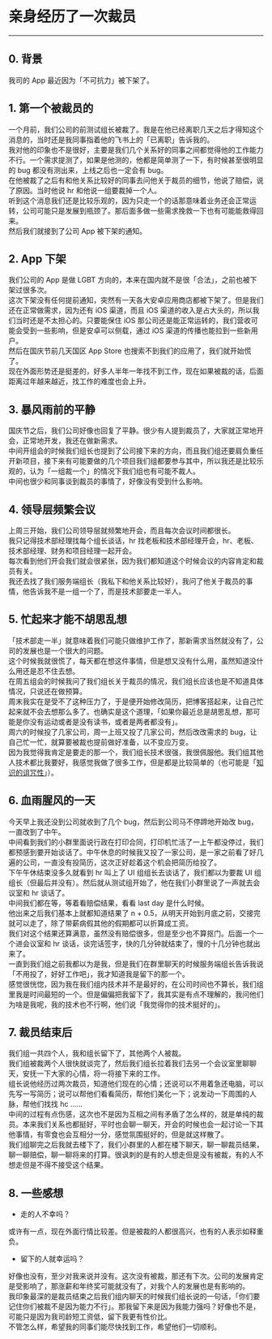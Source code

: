 # 亲身经历了一次裁员  
--- 
## 0. 背景  
我司的 App 最近因为「不可抗力」被下架了。  
## 1. 第一个被裁员的  
一个月前，我们公司的前测试组长被裁了。我是在他已经离职几天之后才得知这个消息的，当时还是我同事指着他的飞书上的「已离职」告诉我的。  
我对他的印象也不是很好，主要是我们几个关系好的同事之间都觉得他的工作能力不行。一个需求提测了，如果是他测的，他都是简单测了一下，有时候甚至很明显的 bug 都没有测出来，上线之后也一定会有 bug。  
在他被裁了之后有和他关系比较好的同事去问他关于裁员的细节，他说了赔偿，说了原因。当时他说 hr 和他说一组要裁掉一个人。  
听到这个消息我们还是比较乐观的，因为只走一个的话那意味着业务还会正常运转，公司可能只是发展到瓶颈了。那后面多做一些需求挽救一下也有可能能救得回来。  
然后我们就接到了公司 App 被下架的通知。  
## 2. App 下架  
我们公司的 App 是做 LGBT 方向的，本来在国内就不是很「合法」，之前也被下架过很多次。  
这次下架没有任何提前通知，突然有一天各大安卓应用商店都被下架了。但是我们还在正常做需求，因为还有 iOS 渠道，而且 iOS 渠道的收入是占大头的，所以我们当时还是不太担心的。只要能保住 iOS 那公司还是能正常运转的，我们营收可能会受到一些影响，但是安卓可以侧载，通过 iOS 渠道的传播也能拉到一些新用户。  
然后在国庆节前几天国区 App Store 也搜索不到我们的应用了，我们就开始慌了。  
现在外面形势还是挺差的，好多人半年一年找不到工作，现在如果被裁的话，后面距离过年越来越近，找工作的难度也会上升。 
## 3. 暴风雨前的平静  
国庆节之后，我们公司好像也回复了平静。很少有人提到裁员了，大家就正常地开会，正常地开发，我还在做新需求。  
中间开组会的时候我们组长也提到了公司接下来的方向，而且我们组还要肩负重任开新项目，接下来有可能要做的几个项目我们组都要参与其中，所以我还是比较乐观的，认为「一组裁一个」的情况下我们组也有可能不裁人。  
中间也很少和同事谈到裁员的事情了，好像没有受到什么影响。  
## 4. 领导层频繁会议  
上周三开始，我们公司领导层就频繁地开会，而且每次会议时间都很长。  
我只记得技术部经理找每个组长谈话，hr 找老板和技术部经理开会，hr、老板、技术部经理、财务和项目经理一起开会。  
每次看到他们开会我们就会很紧张，因为我们都知道这个时候会议的内容肯定和裁员有关。  
我还去找了我们服务端组长（我私下和他关系比较好），我问了他关于裁员的事情，他告诉我不是一组一个了，而是技术部要走一半人。  
## 5. 忙起来才能不胡思乱想  
「技术部走一半」就意味着我们可能只做维护工作了，那新需求当然就没有了，公司的发展也是一个很大的问题。  
这个时候我就很慌了，每天都在想这件事情，但是想又没有什么用，虽然知道没什么用还是忍不住去想。  
在周五组会的时候我问了我们组长关于裁员的情况，我们组长应该也是不知道具体情况，只说还在做预算。  
周末我实在是受不了这种压力了，于是便开始修改简历，把博客搭起来，让自己忙起来就不会去想那么多了。也确实是这个道理，「如果你最近总是胡思乱想，那可能是你没有运动或者是没有读书，或者是两者都没有」。  
周六的时候投了几家公司，周一上班又投了几家公司，然后改改需求的 bug，让自己忙一忙，就算要被裁也提前做好准备，以不变应万变。  
因为我觉得我肯定是要走的那一个，我们组长技术很强，我很佩服他。我们组其他人技术都比我要好，我感觉我做了很多工作，但是都是比较简单的（也可能是「[知识的诅咒性](https://baike.baidu.com/item/%E7%9F%A5%E8%AF%86%E7%9A%84%E8%AF%85%E5%92%92/58443535)」）。  
## 6. 血雨腥风的一天  
今天早上我还没到公司就收到了几个 bug，然后到公司马不停蹄地开始改 bug，一直改到了中午。  
中间看到我们的小群里面说行政在打印合同，打印机忙活了一上午都没停过，我们都预感到要开始谈话了。中午休息的时候我又投了一家公司，是一家之前看了好几遍的公司，一直没有投简历，这次正好趁着这个机会把简历给投了。  
下午午休结束没多久就看到 hr 叫上了 UI 组组长去谈话了，我们都以为要裁 UI 组组长（但最后并没有）。然后就从测试组开始了，他在我们小群里说了一声就去会议室和 hr 谈话了。  
中间我们都在等，等着看赔偿结果，看看 last day 是什么时候。  
他出来之后我们基本上就都知道结果了 n + 0.5，从明天开始到月底之前，交接完就可以走了，除了带薪病假其他的假期都可以折算成工资。  
我们对这个结果还算满意，虽然没有赔偿很多，但是至少也不算抠门。后面一个一个进会议室和 hr 谈话，谈完话签字，快的几分钟就结束了，慢的十几分钟也就出来了。  
一直到我们组之前我都以为是我，但是我们在群里聊天的时候服务端组长告诉我说「不用投了，好好工作吧」，我才知道我是留下的那一个。  
感觉很恍惚，因为我在我们组内技术并不是最好的，在公司时间也不算长，我们组里我是时间最短的一个。但是偏偏把我留下了，我其实是有点不理解的，我问他们为啥是我呢，我的技术也不行啊，他们说「我觉得你的技术挺好的」。  
## 7. 裁员结束后  
我们组一共四个人，我和组长留下了，其他两个人被裁。  
我们组被裁两个人很快就谈完了，然后我们组长拉着我们去另一个会议室里聊聊天，安抚一下大家的心情，将一将接下来的工作。  
组长说他经历过两次裁员，知道他们现在的心情；还说可以不用着急还电脑，可以先写一写简历；说可以帮他们看看简历，帮他们美化一下；说发动一下周围的人脉，帮他们找找 hc ……  
中间的过程有点伤感，这次也不是因为互相之间有矛盾了怎么样的，就是单纯的裁员。本来我们关系也都挺好，平时也会聊一聊天，开会的时候也会一起讨论一下其他事情，有零食也会互相分一分，感觉氛围挺好的，但是就这样散了。  
我们组聊完之后我就去楼下了，我们小群里的人都在楼下聊天，聊一聊裁员结果，聊一聊赔偿，聊一聊将来的打算。很讽刺的是有的人想走但是没有被裁，有的人不想走但是不得不接受这个结果。  
## 8. 一些感想  
- 走的人不幸吗？ 

或许有一点，现在外面行情比较差。但是被裁的人都很高兴，也有的人表示如释重负。  
- 留下的人就幸运吗？  

好像也没有，至少对我来说并没有。这次没有被裁，那还有下次。公司的发展肯定是受影响了，那涨薪和年终奖可能就没有了，对我个人的发展也是有影响的。  
我印象最深的是裁员结束之后我们组内聊天的时候我们组长说的一句话，「你们要记住你们被裁不是因为能力不行」。那我留下来是因为我能力强吗？好像也不是，可能只是因为我司龄短工资低，留下我更有性价比。  
不管怎么样，希望我的同事们能尽快找到工作，希望他们一切顺利。
